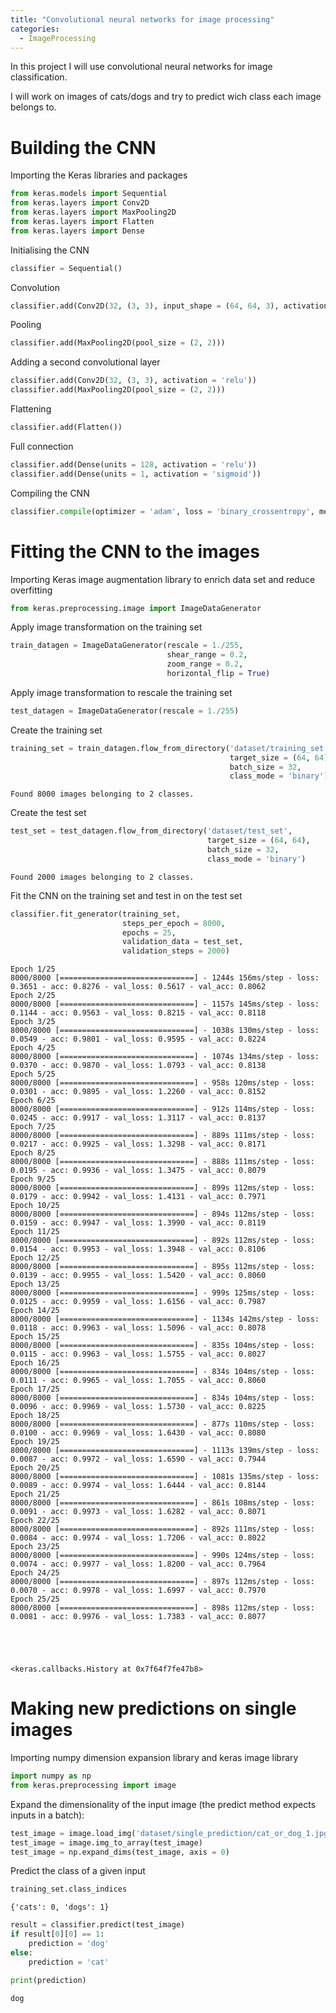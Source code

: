 ```yaml
---
title: "Convolutional neural networks for image processing"
categories:
  - ImageProcessing
---
```


In this project I will use convolutional neural networks for image classification.

I will work on images of cats/dogs and try to predict wich class each image belongs to. 

# Building the CNN

Importing the Keras libraries and packages


```python
from keras.models import Sequential
from keras.layers import Conv2D
from keras.layers import MaxPooling2D
from keras.layers import Flatten
from keras.layers import Dense
```

Initialising the CNN


```python
classifier = Sequential()
```

Convolution


```python
classifier.add(Conv2D(32, (3, 3), input_shape = (64, 64, 3), activation = 'relu'))
```

Pooling


```python
classifier.add(MaxPooling2D(pool_size = (2, 2)))
```

Adding a second convolutional layer


```python
classifier.add(Conv2D(32, (3, 3), activation = 'relu'))
classifier.add(MaxPooling2D(pool_size = (2, 2)))
```

Flattening


```python
classifier.add(Flatten())
```

Full connection


```python
classifier.add(Dense(units = 128, activation = 'relu'))
classifier.add(Dense(units = 1, activation = 'sigmoid'))
```

Compiling the CNN


```python
classifier.compile(optimizer = 'adam', loss = 'binary_crossentropy', metrics = ['accuracy'])
```

# Fitting the CNN to the images

Importing Keras image augmentation library to enrich data set and reduce overfitting


```python
from keras.preprocessing.image import ImageDataGenerator
```

Apply image transformation on the training set


```python
train_datagen = ImageDataGenerator(rescale = 1./255,
                                   shear_range = 0.2,
                                   zoom_range = 0.2,
                                   horizontal_flip = True)
```

Apply image transformation to rescale the training set


```python
test_datagen = ImageDataGenerator(rescale = 1./255)
```

Create the training set


```python
training_set = train_datagen.flow_from_directory('dataset/training_set',
                                                 target_size = (64, 64),
                                                 batch_size = 32,
                                                 class_mode = 'binary')
```

    Found 8000 images belonging to 2 classes.


Create the test set


```python
test_set = test_datagen.flow_from_directory('dataset/test_set',
                                            target_size = (64, 64),
                                            batch_size = 32,
                                            class_mode = 'binary')
```

    Found 2000 images belonging to 2 classes.


Fit the CNN on the training set and test in on the test set


```python
classifier.fit_generator(training_set,
                         steps_per_epoch = 8000,
                         epochs = 25,
                         validation_data = test_set,
                         validation_steps = 2000)
```

    Epoch 1/25
    8000/8000 [==============================] - 1244s 156ms/step - loss: 0.3651 - acc: 0.8276 - val_loss: 0.5617 - val_acc: 0.8062
    Epoch 2/25
    8000/8000 [==============================] - 1157s 145ms/step - loss: 0.1144 - acc: 0.9563 - val_loss: 0.8215 - val_acc: 0.8118
    Epoch 3/25
    8000/8000 [==============================] - 1038s 130ms/step - loss: 0.0549 - acc: 0.9801 - val_loss: 0.9595 - val_acc: 0.8224
    Epoch 4/25
    8000/8000 [==============================] - 1074s 134ms/step - loss: 0.0370 - acc: 0.9870 - val_loss: 1.0793 - val_acc: 0.8138
    Epoch 5/25
    8000/8000 [==============================] - 958s 120ms/step - loss: 0.0301 - acc: 0.9895 - val_loss: 1.2260 - val_acc: 0.8152
    Epoch 6/25
    8000/8000 [==============================] - 912s 114ms/step - loss: 0.0245 - acc: 0.9917 - val_loss: 1.3117 - val_acc: 0.8137
    Epoch 7/25
    8000/8000 [==============================] - 889s 111ms/step - loss: 0.0217 - acc: 0.9925 - val_loss: 1.3298 - val_acc: 0.8171
    Epoch 8/25
    8000/8000 [==============================] - 888s 111ms/step - loss: 0.0195 - acc: 0.9936 - val_loss: 1.3475 - val_acc: 0.8079
    Epoch 9/25
    8000/8000 [==============================] - 899s 112ms/step - loss: 0.0179 - acc: 0.9942 - val_loss: 1.4131 - val_acc: 0.7971
    Epoch 10/25
    8000/8000 [==============================] - 894s 112ms/step - loss: 0.0159 - acc: 0.9947 - val_loss: 1.3990 - val_acc: 0.8119
    Epoch 11/25
    8000/8000 [==============================] - 892s 112ms/step - loss: 0.0154 - acc: 0.9953 - val_loss: 1.3948 - val_acc: 0.8106
    Epoch 12/25
    8000/8000 [==============================] - 895s 112ms/step - loss: 0.0139 - acc: 0.9955 - val_loss: 1.5420 - val_acc: 0.8060
    Epoch 13/25
    8000/8000 [==============================] - 999s 125ms/step - loss: 0.0125 - acc: 0.9959 - val_loss: 1.6156 - val_acc: 0.7987
    Epoch 14/25
    8000/8000 [==============================] - 1134s 142ms/step - loss: 0.0118 - acc: 0.9963 - val_loss: 1.5096 - val_acc: 0.8078
    Epoch 15/25
    8000/8000 [==============================] - 835s 104ms/step - loss: 0.0115 - acc: 0.9963 - val_loss: 1.5755 - val_acc: 0.8027
    Epoch 16/25
    8000/8000 [==============================] - 834s 104ms/step - loss: 0.0111 - acc: 0.9965 - val_loss: 1.7055 - val_acc: 0.8060
    Epoch 17/25
    8000/8000 [==============================] - 834s 104ms/step - loss: 0.0096 - acc: 0.9969 - val_loss: 1.5730 - val_acc: 0.8225
    Epoch 18/25
    8000/8000 [==============================] - 877s 110ms/step - loss: 0.0100 - acc: 0.9969 - val_loss: 1.6430 - val_acc: 0.8080
    Epoch 19/25
    8000/8000 [==============================] - 1113s 139ms/step - loss: 0.0087 - acc: 0.9972 - val_loss: 1.6590 - val_acc: 0.7944
    Epoch 20/25
    8000/8000 [==============================] - 1081s 135ms/step - loss: 0.0089 - acc: 0.9974 - val_loss: 1.6444 - val_acc: 0.8144
    Epoch 21/25
    8000/8000 [==============================] - 861s 108ms/step - loss: 0.0091 - acc: 0.9973 - val_loss: 1.6282 - val_acc: 0.8071
    Epoch 22/25
    8000/8000 [==============================] - 892s 111ms/step - loss: 0.0084 - acc: 0.9974 - val_loss: 1.7206 - val_acc: 0.8022
    Epoch 23/25
    8000/8000 [==============================] - 990s 124ms/step - loss: 0.0074 - acc: 0.9977 - val_loss: 1.8200 - val_acc: 0.7964
    Epoch 24/25
    8000/8000 [==============================] - 897s 112ms/step - loss: 0.0070 - acc: 0.9978 - val_loss: 1.6997 - val_acc: 0.7970
    Epoch 25/25
    8000/8000 [==============================] - 898s 112ms/step - loss: 0.0081 - acc: 0.9976 - val_loss: 1.7383 - val_acc: 0.8077





    <keras.callbacks.History at 0x7f64f7fe47b8>



# Making new predictions on single images

Importing numpy dimension expansion library and keras image library


```python
import numpy as np
from keras.preprocessing import image
```

Expand the dimensionality of the input image (the predict method expects inputs in a batch):


```python
test_image = image.load_img('dataset/single_prediction/cat_or_dog_1.jpg', target_size = (64, 64))
test_image = image.img_to_array(test_image)
test_image = np.expand_dims(test_image, axis = 0)
```

Predict the class of a given input


```python
training_set.class_indices
```




    {'cats': 0, 'dogs': 1}




```python
result = classifier.predict(test_image)
if result[0][0] == 1:
    prediction = 'dog'
else:
    prediction = 'cat'
```


```python
print(prediction)
```

    dog

